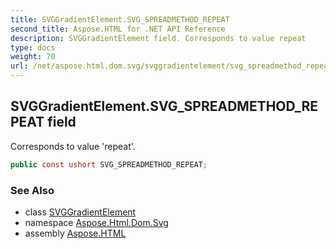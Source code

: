 ```yaml
---
title: SVGGradientElement.SVG_SPREADMETHOD_REPEAT
second_title: Aspose.HTML for .NET API Reference
description: SVGGradientElement field. Corresponds to value repeat
type: docs
weight: 70
url: /net/aspose.html.dom.svg/svggradientelement/svg_spreadmethod_repeat/
---
```

## SVGGradientElement.SVG_SPREADMETHOD_REPEAT field

Corresponds to value 'repeat'.

```csharp
public const ushort SVG_SPREADMETHOD_REPEAT;
```

### See Also

* class [SVGGradientElement](../)
* namespace [Aspose.Html.Dom.Svg](../../svggradientelement/)
* assembly [Aspose.HTML](../../../)

